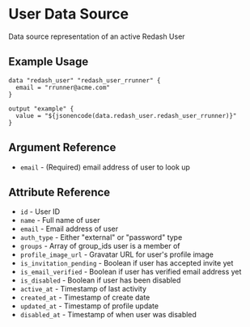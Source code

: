 # User Data Source

Data source representation of an active Redash User

## Example Usage

```hcl
data "redash_user" "redash_user_rrunner" {
  email = "rrunner@acme.com"
}

output "example" {
  value = "${jsonencode(data.redash_user.redash_user_rrunner)}"
}
```

## Argument Reference

* `email` - (Required) email address of user to look up

## Attribute Reference

* `id` - User ID
* `name` - Full name of user
* `email` - Email address of user
* `auth_type` - Either "external" or "password" type
* `groups` - Array of group_ids user is a member of
* `profile_image_url` - Gravatar URL for user's profile image
* `is_invitation_pending` - Boolean if user has accepted invite yet
* `is_email_verified` - Boolean if user has verified email address yet
* `is_disabled` - Boolean if user has been disabled
* `active_at` - Timestamp of last activity
* `created_at` - Timestamp of create date
* `updated_at` - Timestamp of profile update
* `disabled_at` - Timestamp of when user was disabled